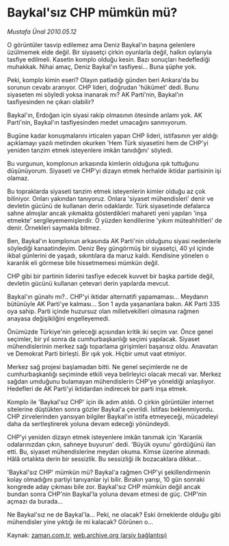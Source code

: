 # Baykal'sız CHP mümkün mü?

*Mustafa Ünal 2010.05.12*

<tr><td class="metin" colspan="2" style="padding-top: 20px; padding-left: 5px; ">O görüntüler tasvip edilemez ama Deniz Baykal'ın başına gelenlere üzülmemek elde değil. Bir siyasetçi çirkin oyunlarla değil, halkın oylarıyla tasfiye edilmeli. Kasetin komplo olduğu kesin. Bazı sonuçları hedeflediği muhakkak. Nihai amaç, Deniz Baykal'ın tasfiyesi... Buna şüphe yok.</td></tr><tr><td class="metin" colspan="2" style="padding-top: 20px; padding-left: 5px; "><p> Peki, komplo kimin eseri? Olayın patladığı günden beri Ankara'da bu sorunun cevabı aranıyor. CHP lideri, doğrudan 'hükümet' dedi. Bunu siyaseten mi söyledi yoksa inanarak mı? AK Parti'nin, Baykal'ın tasfiyesinden ne çıkarı olabilir?
<p> Baykal'ın, Erdoğan için siyasi rakip olmasının ötesinde anlamı yok. AK Parti'nin, Baykal'ın tasfiyesinden medet umacağını sanmıyorum.
<p> Bugüne kadar konuşmalarını irticalen yapan CHP lideri, istifasının yer aldığı açıklamayı yazılı metinden okurken 'Hem Türk siyasetini hem de CHP'yi yeniden tanzim etmek isteyenlere imkân tanıdığını' söyledi.
<p> Bu vurgunun, komplonun arkasında kimlerin olduğuna ışık tuttuğunu düşünüyorum. Siyaseti ve CHP'yi dizayn etmek herhalde iktidar partisinin işi olamaz.
<p> Bu topraklarda siyaseti tanzim etmek isteyenlerin kimler olduğu az çok biliniyor. Onları yakından tanıyoruz. Onlara 'siyaset mühendisleri' denir ve devletin gücünü de kullanan derin odaklardır. Türk siyasetinde defalarca sahne almışlar ancak yıkmakta gösterdikleri mahareti yeni yapıları 'inşa etmekte' sergileyememişlerdir. O yüzden kendilerine 'yıkım müteahhitleri' de denir. Örnekleri saymakla bitmez.
<p> Ben, Baykal'ın komplonun arkasında AK Parti'nin olduğunu siyasi nedenlerle söylediği kanaatindeyim. Deniz Bey güngörmüş bir siyasetçi, 40 yıl içinde ikbal günlerini de yaşadı, sıkıntılara da maruz kaldı. Kendisine yönelen o karanlık eli görmese bile hissetmemesi mümkün değil.
<p> CHP gibi bir partinin liderini tasfiye edecek kuvvet bir başka partide değil, devletin gücünü kullanan çetevari derin yapılarda mevcut.
<p> Baykal'ın günahı mı?.. CHP'yi iktidar alternatifi yapamaması... Meydanın bütünüyle AK Parti'ye kalması... Son 1 ayda yaşananlara bakın. AK Parti 335 oya sahip. Parti içinde huzursuz olan milletvekilleri olmasına rağmen anayasa değişikliğini engelleyemedi.
<p> Önümüzde Türkiye'nin geleceği açısından kritik iki seçim var. Önce genel seçimler, bir yıl sonra da cumhurbaşkanlığı seçimi yapılacak. Siyaset mühendislerinin merkez sağı toparlama girişimleri başarısız oldu. Anavatan ve Demokrat Parti birleşti. Bir ışık yok. Hiçbir umut vaat etmiyor.
<p> Merkez sağ projesi başlamadan bitti. Ne genel seçimlerde ne de cumhurbaşkanlığı seçiminde etkili veya belirleyici olacak mecali var. Merkez sağdan umduğunu bulamayan mühendislerin CHP'ye yöneldiği anlaşılıyor. Hedefleri de AK Parti'yi iktidardan indirecek bir parti inşa etmek.
<p> Komplo ile 'Baykal'sız CHP' için ilk adım atıldı. O çirkin görüntüler internet sitelerine düştükten sonra gözler Baykal'a çevrildi. İstifası beklenmiyordu. CHP zirvelerinden yansıyan bilgiler Baykal'ın istifa etmeyeceği, mücadeleyi daha da sertleştirerek yoluna devam edeceği yönündeydi.
<p> CHP'yi yeniden dizayn etmek isteyenlere imkân tanımak için 'Karanlık odalarınızdan çıkın, sahneye buyurun' dedi. 'Büyük oyunu' gördüğünü ilan etti. Bu, siyaset mühendislerine meydan okuma. Kimse üzerine alınmadı. Hâlâ ortalıkta derin bir sessizlik. Bu sessizliği ilk bozacaklara dikkat...
<p> 'Baykal'sız CHP' mümkün mü? Baykal'a rağmen CHP'yi şekillendirmenin kolay olmadığını partiyi tanıyanlar iyi bilir. Bırakın yarışı, 10 gün sonraki kongrede aday çıkması bile zor. Baykal'sız CHP mümkün değil ancak bundan sonra CHP'nin Baykal'la yoluna devam etmesi de güç. CHP'nin açmazı da burada...
<p> Ne Baykal'sız ne de Baykal'la... Peki, ne olacak? Eski örneklerde olduğu gibi mühendisler yine yıktığı ile mi kalacak? Görünen o... <br/></p></p></p></p></p></p></p></p></p></p></p></p></p></p></td></tr>

Kaynak: [zaman.com.tr](http://zaman.com.tr/yazar.do?yazino=983056), [web.archive.org (arşiv bağlantısı)](http://web.archive.org/web/20100516172247/http://www.zaman.com.tr:80/yazar.do?yazino=983056)
